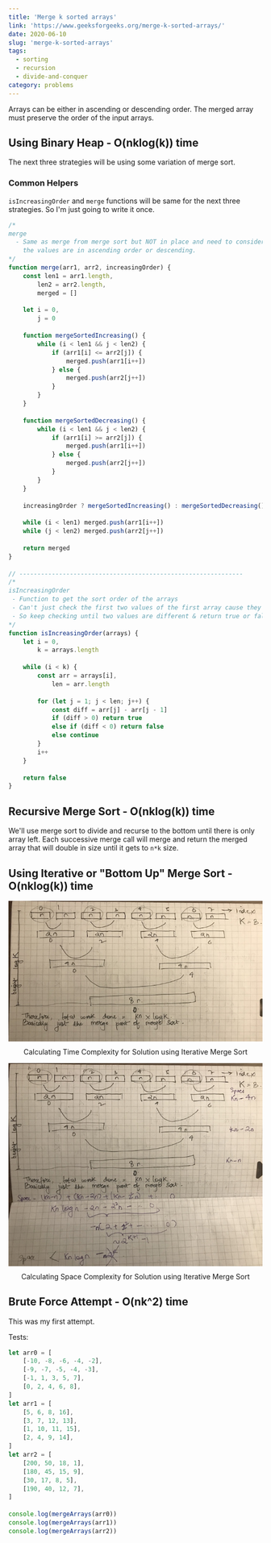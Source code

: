 ```yaml
---
title: 'Merge k sorted arrays'
link: 'https://www.geeksforgeeks.org/merge-k-sorted-arrays/'
date: 2020-06-10
slug: 'merge-k-sorted-arrays'
tags:
  - sorting
  - recursion
  - divide-and-conquer
category: problems
---
```


Arrays can be either in ascending or descending order. The merged array must preserve the order of the input arrays.

## Using Binary Heap - O(nklog(k)) time

<!-- embed:heap.js -->

The next three strategies will be using some variation of merge sort.

### Common Helpers

`isIncreasingOrder` and `merge` functions will be same for the next three strategies. So I'm just going to write it once.

```js
/* 
merge
  - Same as merge from merge sort but NOT in place and need to consider if
    the values are in ascending order or descending.
*/
function merge(arr1, arr2, increasingOrder) {
	const len1 = arr1.length,
		len2 = arr2.length,
		merged = []

	let i = 0,
		j = 0

	function mergeSortedIncreasing() {
		while (i < len1 && j < len2) {
			if (arr1[i] <= arr2[j]) {
				merged.push(arr1[i++])
			} else {
				merged.push(arr2[j++])
			}
		}
	}

	function mergeSortedDecreasing() {
		while (i < len1 && j < len2) {
			if (arr1[i] >= arr2[j]) {
				merged.push(arr1[i++])
			} else {
				merged.push(arr2[j++])
			}
		}
	}

	increasingOrder ? mergeSortedIncreasing() : mergeSortedDecreasing()

	while (i < len1) merged.push(arr1[i++])
	while (j < len2) merged.push(arr2[j++])

	return merged
}

// --------------------------------------------------------------
/* 
isIncreasingOrder
 - Function to get the sort order of the arrays
 - Can't just check the first two values of the first array cause they might be repeated values
 - So keep checking until two values are different & return true or false
*/
function isIncreasingOrder(arrays) {
	let i = 0,
		k = arrays.length

	while (i < k) {
		const arr = arrays[i],
			len = arr.length

		for (let j = 1; j < len; j++) {
			const diff = arr[j] - arr[j - 1]
			if (diff > 0) return true
			else if (diff < 0) return false
			else continue
		}
		i++
	}

	return false
}
```

## Recursive Merge Sort - O(nklog(k)) time

We'll use merge sort to divide and recurse to the bottom until there is only array left. Each successive merge call will merge and return the merged array that will double in size until it gets to `n*k` size.

<!-- embed:merge_sort.js -->

## Using Iterative or "Bottom Up" Merge Sort - O(nklog(k)) time

<!-- embed:iterative_merge_sort.js -->

<p>
  <img style='display: block; margin: 0 auto; margin-bottom: 0.75rem;' src='./knlogk_merge_sort_time_complexity.jpg' alt='Iterative Merge Sort Time Complexity Explanation'/>
  <span style="display:block; text-align: center;">Calculating Time Complexity for Solution using Iterative Merge Sort</span>
</p>
<p>
  <img style='display: block; margin: 0 auto; margin-bottom: 0.75rem;' src='./knlogk_merge_sort_space_complexity.jpg' alt='Iterative Merge Sort Space Complexity Explanation'/>
  <span style="display:block; text-align: center;">Calculating Space Complexity for Solution using Iterative Merge Sort</span>
</p>

## Brute Force Attempt - O(nk^2) time

This was my first attempt.

<!-- embed:brute_force.js -->

Tests:

```js
let arr0 = [
	[-10, -8, -6, -4, -2],
	[-9, -7, -5, -4, -3],
	[-1, 1, 3, 5, 7],
	[0, 2, 4, 6, 8],
]
let arr1 = [
	[5, 6, 8, 16],
	[3, 7, 12, 13],
	[1, 10, 11, 15],
	[2, 4, 9, 14],
]
let arr2 = [
	[200, 50, 18, 1],
	[180, 45, 15, 9],
	[30, 17, 8, 5],
	[190, 40, 12, 7],
]

console.log(mergeArrays(arr0))
console.log(mergeArrays(arr1))
console.log(mergeArrays(arr2))
```
